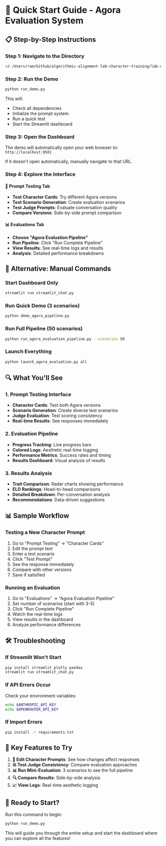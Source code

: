 # 🚀 Quick Start Guide - Agora Evaluation System

## 📋 Step-by-Step Instructions

### **Step 1: Navigate to the Directory**
```bash
cd /Users/ram/Github/algorithmic-alignment-lab-character-training/lab-character-training/conversations_ui
```

### **Step 2: Run the Demo**
```bash
python run_demo.py
```
This will:
- Check all dependencies
- Initialize the prompt system
- Run a quick test
- Start the Streamlit dashboard

### **Step 3: Open the Dashboard**
The demo will automatically open your web browser to: `http://localhost:8501`

If it doesn't open automatically, manually navigate to that URL.

### **Step 4: Explore the Interface**

#### **🧪 Prompt Testing Tab**
- **Test Character Cards**: Try different Agora versions
- **Test Scenario Generation**: Create evaluation scenarios
- **Test Judge Prompts**: Evaluate conversation quality
- **Compare Versions**: Side-by-side prompt comparison

#### **📊 Evaluations Tab**
- **Choose "Agora Evaluation Pipeline"**
- **Run Pipeline**: Click "Run Complete Pipeline"
- **View Results**: See real-time logs and results
- **Analysis**: Detailed performance breakdowns

## 🎯 Alternative: Manual Commands

### **Start Dashboard Only**
```bash
streamlit run streamlit_chat.py
```

### **Run Quick Demo (3 scenarios)**
```bash
python demo_agora_pipeline.py
```

### **Run Full Pipeline (50 scenarios)**
```bash
python run_agora_evaluation_pipeline.py --scenarios 50
```

### **Launch Everything**
```bash
python launch_agora_evaluation.py all
```

## 🔍 What You'll See

### **1. Prompt Testing Interface**
- **Character Cards**: Test both Agora versions
- **Scenario Generation**: Create diverse test scenarios
- **Judge Evaluation**: Test scoring consistency
- **Real-time Results**: See responses immediately

### **2. Evaluation Pipeline**
- **Progress Tracking**: Live progress bars
- **Colored Logs**: Aesthetic real-time logging
- **Performance Metrics**: Success rates and timing
- **Results Dashboard**: Visual analysis of results

### **3. Results Analysis**
- **Trait Comparison**: Radar charts showing performance
- **ELO Rankings**: Head-to-head comparisons
- **Detailed Breakdown**: Per-conversation analysis
- **Recommendations**: Data-driven suggestions

## 📊 Sample Workflow

### **Testing a New Character Prompt**
1. Go to "Prompt Testing" → "Character Cards"
2. Edit the prompt text
3. Enter a test scenario
4. Click "Test Prompt"
5. See the response immediately
6. Compare with other versions
7. Save if satisfied

### **Running an Evaluation**
1. Go to "Evaluations" → "Agora Evaluation Pipeline"
2. Set number of scenarios (start with 3-5)
3. Click "Run Complete Pipeline"
4. Watch the real-time logs
5. View results in the dashboard
6. Analyze performance differences

## 🛠️ Troubleshooting

### **If Streamlit Won't Start**
```bash
pip install streamlit plotly pandas
streamlit run streamlit_chat.py
```

### **If API Errors Occur**
Check your environment variables:
```bash
echo $ANTHROPIC_API_KEY
echo $OPENROUTER_API_KEY
```

### **If Import Errors**
```bash
pip install -r requirements.txt
```

## 🎯 Key Features to Try

1. **📝 Edit Character Prompts**: See how changes affect responses
2. **⚖️ Test Judge Consistency**: Compare evaluation approaches
3. **📊 Run Mini-Evaluation**: 3 scenarios to see the full pipeline
4. **🔍 Compare Results**: Side-by-side analysis
5. **📈 View Logs**: Real-time aesthetic logging

## 🚀 Ready to Start?

Run this command to begin:
```bash
python run_demo.py
```

This will guide you through the entire setup and start the dashboard where you can explore all the features!